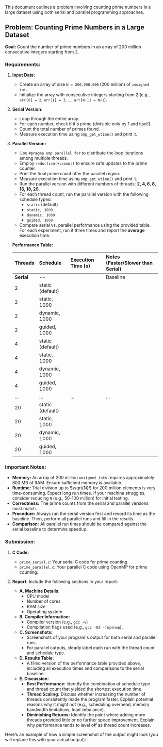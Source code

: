 This document outlines a problem involving counting prime numbers in a large dataset using both serial and parallel programming approaches.

## Problem: Counting Prime Numbers in a Large Dataset

**Goal:** Count the number of prime numbers in an array of 200 million consecutive integers starting from 2.

### Requirements:

1.  **Input Data:**

    - Create an array of size `N = 200,000,000` (200 million) of `unsigned int`.
    - Initialize the array with consecutive integers starting from 2 (e.g., `arr[0] = 2`, `arr[1] = 3`, ..., `arr[N-1] = N+1`).

2.  **Serial Version:**

    - Loop through the entire array.
    - For each number, check if it's prime (divisible only by 1 and itself).
    - Count the total number of primes found.
    - Measure execution time using `omp_get_wtime()` and print it.

3.  **Parallel Version:**

    - Use `#pragma omp parallel for` to distribute the loop iterations among multiple threads.
    - Employ `reduction(+:count)` to ensure safe updates to the prime counter.
    - Print the final prime count after the parallel region.
    - Measure execution time using `omp_get_wtime()` and print it.
    - Run the parallel version with different numbers of threads: **2, 4, 6, 8, 16, 18, 20**.
    - For each thread count, run the parallel version with the following schedule types:
      - `static` (default)
      - `static, 1000`
      - `dynamic, 1000`
      - `guided, 1000`
    - Compare serial vs. parallel performance using the provided table. For each experiment, run it three times and report the **average** execution time.

    **Performance Table:**

    | Threads    | Schedule         | Execution Time (s) | Notes (Faster/Slower than Serial) |
    | :--------- | :--------------- | :----------------- | :-------------------------------- |
    | **Serial** | --               |                    | Baseline                          |
    | 2          | static (default) |                    |                                   |
    | 2          | static, 1000     |                    |                                   |
    | 2          | dynamic, 1000    |                    |                                   |
    | 2          | guided, 1000     |                    |                                   |
    | 4          | static (default) |                    |                                   |
    | 4          | static, 1000     |                    |                                   |
    | 4          | dynamic, 1000    |                    |                                   |
    | 4          | guided, 1000     |                    |                                   |
    | ...        | ...              | ...                | ...                               |
    | 20         | static (default) |                    |                                   |
    | 20         | static, 1000     |                    |                                   |
    | 20         | dynamic, 1000    |                    |                                   |
    | 20         | guided, 1000     |                    |                                   |

### Important Notes:

- **Memory:** An array of 200 million `unsigned int`s requires approximately 800 MB of RAM. Ensure sufficient memory is available.
- **Runtime:** Trial division up to $\sqrt{N}$ for 200 million elements is very time-consuming. Expect long run times. If your machine struggles, consider reducing `N` (e.g., 50-100 million) for initial testing.
- **Correctness:** The prime counts from the serial and parallel versions must match.
- **Procedure:** Always run the serial version first and record its time as the baseline. Then, perform all parallel runs and fill in the results.
- **Comparison:** All parallel run times should be compared against the serial baseline to determine speedup.

### Submission:

1.  **C Code:**

    - `prime_serial.c`: Your serial C code for prime counting.
    - `prime_parallel.c`: Your parallel C code using OpenMP for prime counting.

2.  **Report:** Include the following sections in your report:
    - **A. Machine Details:**
      - CPU model
      - Number of cores
      - RAM size
      - Operating system
    - **B. Compiler Information:**
      - Compiler version (e.g., `gcc -v`)
      - Compilation flags used (e.g., `gcc -O2 -fopenmp`).
    - **C. Screenshots:**
      - Screenshots of your program's output for both serial and parallel runs.
      - For parallel outputs, clearly label each run with the thread count and schedule type.
    - **D. Results Table:**
      - A filled version of the performance table provided above, including all execution times and comparisons to the serial baseline.
    - **E. Discussion:**
      - **Best Performance:** Identify the combination of schedule type and thread count that yielded the shortest execution time.
      - **Thread Scaling:** Discuss whether increasing the number of threads consistently made the program faster. Explain potential reasons why it might not (e.g., scheduling overhead, memory bandwidth limitations, load imbalance).
      - **Diminishing Returns:** Identify the point where adding more threads provided little or no further speed improvement. Explain why performance tends to level off as thread count increases.

Here's an example of how a simple screenshot of the output might look (you will replace this with your actual output):
